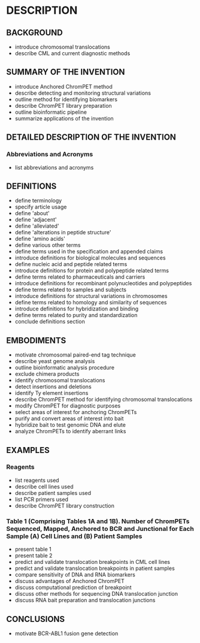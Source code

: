 # DESCRIPTION

## BACKGROUND

- introduce chromosomal translocations
- describe CML and current diagnostic methods

## SUMMARY OF THE INVENTION

- introduce Anchored ChromPET method
- describe detecting and monitoring structural variations
- outline method for identifying biomarkers
- describe ChromPET library preparation
- outline bioinformatic pipeline
- summarize applications of the invention

## DETAILED DESCRIPTION OF THE INVENTION

### Abbreviations and Acronyms

- list abbreviations and acronyms

## DEFINITIONS

- define terminology
- specify article usage
- define 'about'
- define 'adjacent'
- define 'alleviated'
- define 'alterations in peptide structure'
- define 'amino acids'
- define various other terms
- define terms used in the specification and appended claims
- introduce definitions for biological molecules and sequences
- define nucleic acid and peptide related terms
- introduce definitions for protein and polypeptide related terms
- define terms related to pharmaceuticals and carriers
- introduce definitions for recombinant polynucleotides and polypeptides
- define terms related to samples and subjects
- introduce definitions for structural variations in chromosomes
- define terms related to homology and similarity of sequences
- introduce definitions for hybridization and binding
- define terms related to purity and standardization
- conclude definitions section

## EMBODIMENTS

- motivate chromosomal paired-end tag technique
- describe yeast genome analysis
- outline bioinformatic analysis procedure
- exclude chimera products
- identify chromosomal translocations
- detect insertions and deletions
- identify Ty element insertions
- describe ChromPET method for identifying chromosomal translocations
- modify ChromPET for diagnostic purposes
- select areas of interest for anchoring ChromPETs
- purify and convert areas of interest into bait
- hybridize bait to test genomic DNA and elute
- analyze ChromPETs to identify aberrant links

## EXAMPLES

### Reagents

- list reagents used
- describe cell lines used
- describe patient samples used
- list PCR primers used
- describe ChromPET library construction

### Table 1 (Comprising Tables 1A and 1B). Number of ChromPETs Sequenced, Mapped, Anchored to BCR and Junctional for Each Sample (A) Cell Lines and (B) Patient Samples

- present table 1
- present table 2
- predict and validate translocation breakpoints in CML cell lines
- predict and validate translocation breakpoints in patient samples
- compare sensitivity of DNA and RNA biomarkers
- discuss advantages of Anchored ChromPET
- discuss computational prediction of breakpoint
- discuss other methods for sequencing DNA translocation junction
- discuss RNA bait preparation and translocation junctions

## CONCLUSIONS

- motivate BCR-ABL1 fusion gene detection

